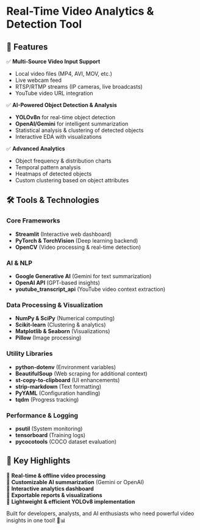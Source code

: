 # Real-Time Video Analytics & Detection Tool  

## 🚀 Features  

✅ **Multi-Source Video Input Support**  
- Local video files (MP4, AVI, MOV, etc.)  
- Live webcam feed  
- RTSP/RTMP streams (IP cameras, live broadcasts)  
- YouTube video URL integration  

✅ **AI-Powered Object Detection & Analysis**  
- **YOLOv8n** for real-time object detection  
- **OpenAI/Gemini** for intelligent summarization  
- Statistical analysis & clustering of detected objects  
- Interactive EDA with visualizations  

✅ **Advanced Analytics**  
- Object frequency & distribution charts  
- Temporal pattern analysis  
- Heatmaps of detected objects  
- Custom clustering based on object attributes  

## 🛠️ Tools & Technologies  

### **Core Frameworks**  
- **Streamlit** (Interactive web dashboard)  
- **PyTorch & TorchVision** (Deep learning backend)  
- **OpenCV** (Video processing & real-time detection)  

### **AI & NLP**  
- **Google Generative AI** (Gemini for text summarization)  
- **OpenAI API** (GPT-based insights)  
- **youtube_transcript_api** (YouTube video context extraction)  

### **Data Processing & Visualization**  
- **NumPy & SciPy** (Numerical computing)  
- **Scikit-learn** (Clustering & analytics)  
- **Matplotlib & Seaborn** (Visualizations)  
- **Pillow** (Image processing)  

### **Utility Libraries**  
- **python-dotenv** (Environment variables)  
- **BeautifulSoup** (Web scraping for additional context)  
- **st-copy-to-clipboard** (UI enhancements)  
- **strip-markdown** (Text formatting)  
- **PyYAML** (Configuration handling)  
- **tqdm** (Progress tracking)  

### **Performance & Logging**  
- **psutil** (System monitoring)  
- **tensorboard** (Training logs)  
- **pycocotools** (COCO dataset evaluation)  

## 📌 Key Highlights  

🔹 **Real-time & offline video processing**  
🔹 **Customizable AI summarization** (Gemini or OpenAI)  
🔹 **Interactive analytics dashboard**  
🔹 **Exportable reports & visualizations**  
🔹 **Lightweight & efficient YOLOv8 implementation**  

Built for developers, analysts, and AI enthusiasts who need powerful video insights in one tool! 🎥📊
